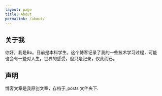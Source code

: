 ```yaml
---
layout: page
title: About
permalink: /about/
---
```


## 关于我
你好，我是Bo。目前是本科学生。这个博客记录了我的一些技术学习过程，可能也会有一些对人生，世界的感受，但只是记录，仅此而已。



## 声明

博客文章是我原创文章，存档于_posts 文件夹下.
